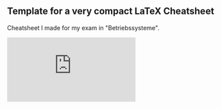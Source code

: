 ## Template for a very compact LaTeX Cheatsheet

Cheatsheet I made for my exam in "Betriebssysteme".

![PDF of Bsys cheatsheet](https://github.com/WitteShadovv/bsys-cheatsheet/blob/master/bsys_cheatsheet.pdf)